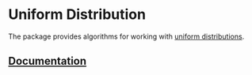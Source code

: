 # Uniform Distribution

The package provides algorithms for working with [uniform distributions][wiki].

## [Documentation][doc]

[wiki]: https://en.wikipedia.org/wiki/Uniform_distribution_(continuous)

[doc]: http://godoc.org/github.com/ready-steady/prob/uniform
